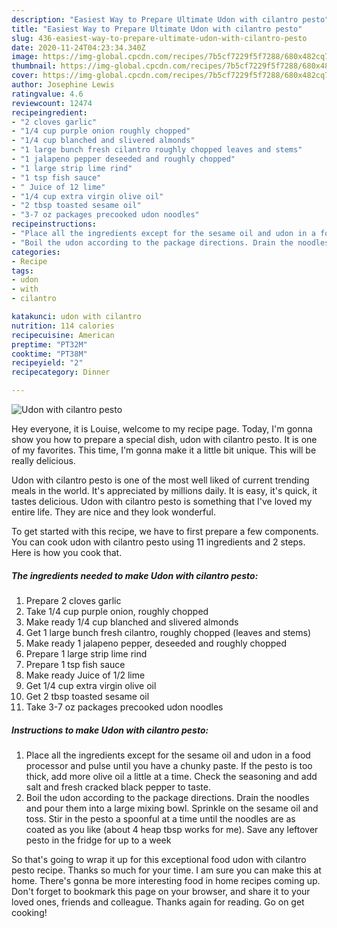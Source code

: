 ```yaml
---
description: "Easiest Way to Prepare Ultimate Udon with cilantro pesto"
title: "Easiest Way to Prepare Ultimate Udon with cilantro pesto"
slug: 436-easiest-way-to-prepare-ultimate-udon-with-cilantro-pesto
date: 2020-11-24T04:23:34.340Z
image: https://img-global.cpcdn.com/recipes/7b5cf7229f5f7288/680x482cq70/udon-with-cilantro-pesto-recipe-main-photo.jpg
thumbnail: https://img-global.cpcdn.com/recipes/7b5cf7229f5f7288/680x482cq70/udon-with-cilantro-pesto-recipe-main-photo.jpg
cover: https://img-global.cpcdn.com/recipes/7b5cf7229f5f7288/680x482cq70/udon-with-cilantro-pesto-recipe-main-photo.jpg
author: Josephine Lewis
ratingvalue: 4.6
reviewcount: 12474
recipeingredient:
- "2 cloves garlic"
- "1/4 cup purple onion roughly chopped"
- "1/4 cup blanched and slivered almonds"
- "1 large bunch fresh cilantro roughly chopped leaves and stems"
- "1 jalapeno pepper deseeded and roughly chopped"
- "1 large strip lime rind"
- "1 tsp fish sauce"
- " Juice of 12 lime"
- "1/4 cup extra virgin olive oil"
- "2 tbsp toasted sesame oil"
- "3-7 oz packages precooked udon noodles"
recipeinstructions:
- "Place all the ingredients except for the sesame oil and udon in a food processor and pulse until you have a chunky paste. If the pesto is too thick, add more olive oil a little at a time. Check the seasoning and add salt and fresh cracked black pepper to taste."
- "Boil the udon according to the package directions. Drain the noodles and pour them into a large mixing bowl. Sprinkle on the sesame oil and toss. Stir in the pesto a spoonful at a time until the noodles are as coated as you like (about 4 heap tbsp works for me). Save any leftover pesto in the fridge for up to a week"
categories:
- Recipe
tags:
- udon
- with
- cilantro

katakunci: udon with cilantro 
nutrition: 114 calories
recipecuisine: American
preptime: "PT32M"
cooktime: "PT38M"
recipeyield: "2"
recipecategory: Dinner

---
```



![Udon with cilantro pesto](https://img-global.cpcdn.com/recipes/7b5cf7229f5f7288/680x482cq70/udon-with-cilantro-pesto-recipe-main-photo.jpg)

Hey everyone, it is Louise, welcome to my recipe page. Today, I'm gonna show you how to prepare a special dish, udon with cilantro pesto. It is one of my favorites. This time, I'm gonna make it a little bit unique. This will be really delicious.

Udon with cilantro pesto is one of the most well liked of current trending meals in the world. It's appreciated by millions daily. It is easy, it's quick, it tastes delicious. Udon with cilantro pesto is something that I've loved my entire life. They are nice and they look wonderful.




To get started with this recipe, we have to first prepare a few components. You can cook udon with cilantro pesto using 11 ingredients and 2 steps. Here is how you cook that.

<!--inarticleads1-->

##### The ingredients needed to make Udon with cilantro pesto:

1. Prepare 2 cloves garlic
1. Take 1/4 cup purple onion, roughly chopped
1. Make ready 1/4 cup blanched and slivered almonds
1. Get 1 large bunch fresh cilantro, roughly chopped (leaves and stems)
1. Make ready 1 jalapeno pepper, deseeded and roughly chopped
1. Prepare 1 large strip lime rind
1. Prepare 1 tsp fish sauce
1. Make ready  Juice of 1/2 lime
1. Get 1/4 cup extra virgin olive oil
1. Get 2 tbsp toasted sesame oil
1. Take 3-7 oz packages precooked udon noodles




<!--inarticleads2-->

##### Instructions to make Udon with cilantro pesto:

1. Place all the ingredients except for the sesame oil and udon in a food processor and pulse until you have a chunky paste. If the pesto is too thick, add more olive oil a little at a time. Check the seasoning and add salt and fresh cracked black pepper to taste.
1. Boil the udon according to the package directions. Drain the noodles and pour them into a large mixing bowl. Sprinkle on the sesame oil and toss. Stir in the pesto a spoonful at a time until the noodles are as coated as you like (about 4 heap tbsp works for me). Save any leftover pesto in the fridge for up to a week




So that's going to wrap it up for this exceptional food udon with cilantro pesto recipe. Thanks so much for your time. I am sure you can make this at home. There's gonna be more interesting food in home recipes coming up. Don't forget to bookmark this page on your browser, and share it to your loved ones, friends and colleague. Thanks again for reading. Go on get cooking!
